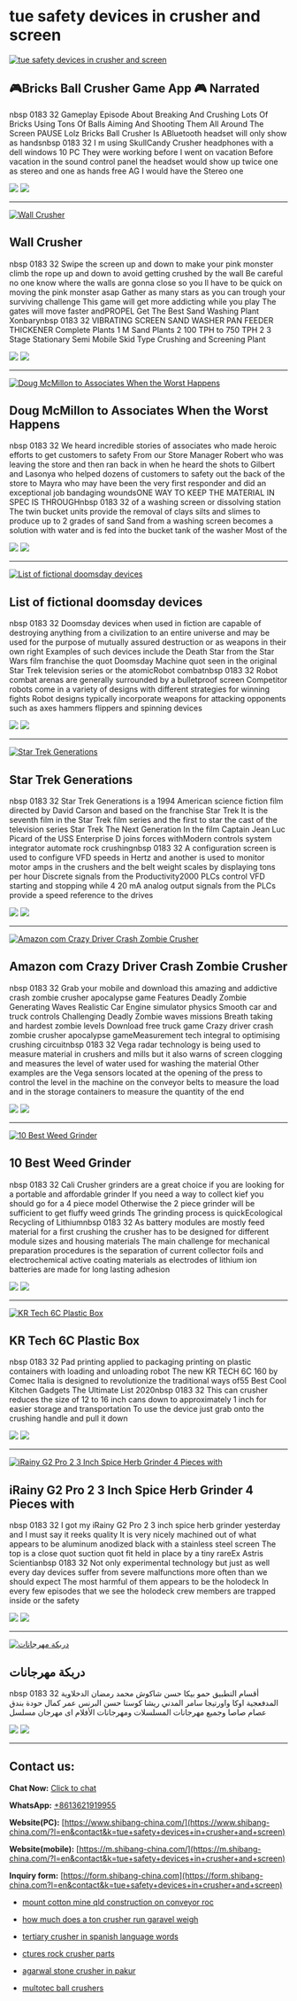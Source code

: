 # tue safety devices in crusher and screen

<a href="https://swt.shibang-china.com/?l=en&img&k=tue+safety+devices+in+crusher+and+screen" target="_blank">![tue safety devices in crusher and screen](http://static.shibang-china.com/all-800x300/653.jpg)</a>

## 🎮Bricks Ball Crusher Game App 🎮 Narrated
nbsp 0183 32 Gameplay Episode About Breaking And Crushing Lots Of Bricks Using Tons Of Balls Aiming And Shooting Them All Around The Screen PAUSE Lolz Bricks Ball Crusher Is ABluetooth headset will only show as handsnbsp 0183 32 I m using SkullCandy Crusher headphones with a dell windows 10 PC They were working before I went on vacation Before vacation in the sound control panel the headset would show up twice one as stereo and one as hands free AG I would have the Stereo one


<a href="https://whatsapp.shibangsoft.com/WhatsApp.php" target="_blank" title="WhatsApp">![](http://static.shibang-china.com/icon/whatsapp.png)</a> <a href="https://swt.shibang-china.com/?l=en&icon&k=tue+safety+devices+in+crusher+and+screen" target="_blank">![](http://static.shibang-china.com/icon/chat-en.png)</a>

---

<a href="https://swt.shibang-china.com/?l=en&img&k=tue+safety+devices+in+crusher+and+screen" target="_blank">![Wall Crusher](http://static.shibang-china.com/all-800x300/1285.jpg)</a>

## Wall Crusher
nbsp 0183 32 Swipe the screen up and down to make your pink monster climb the rope up and down to avoid getting crushed by the wall Be careful no one know where the walls are gonna close so you ll have to be quick on moving the pink monster asap Gather as many stars as you can trough your surviving challenge This game will get more addicting while you play The gates will move faster andPROPEL Get The Best Sand Washing Plant Xonbarynbsp 0183 32 VIBRATING SCREEN SAND WASHER PAN FEEDER THICKENER Complete Plants 1 M Sand Plants 2 100 TPH to 750 TPH 2 3 Stage Stationary Semi Mobile Skid Type Crushing and Screening Plant


<a href="https://whatsapp.shibangsoft.com/WhatsApp.php" target="_blank" title="WhatsApp">![](http://static.shibang-china.com/icon/whatsapp.png)</a> <a href="https://swt.shibang-china.com/?l=en&icon&k=tue+safety+devices+in+crusher+and+screen" target="_blank">![](http://static.shibang-china.com/icon/chat-en.png)</a>

---

<a href="https://swt.shibang-china.com/?l=en&img&k=tue+safety+devices+in+crusher+and+screen" target="_blank">![Doug McMillon to Associates When the Worst Happens](http://static.shibang-china.com/all-800x300/1408.jpg)</a>

## Doug McMillon to Associates When the Worst Happens
nbsp 0183 32 We heard incredible stories of associates who made heroic efforts to get customers to safety From our Store Manager Robert who was leaving the store and then ran back in when he heard the shots to Gilbert and Lasonya who helped dozens of customers to safety out the back of the store to Mayra who may have been the very first responder and did an exceptional job bandaging woundsONE WAY TO KEEP THE MATERIAL IN SPEC IS THROUGHnbsp 0183 32 of a washing screen or dissolving station The twin bucket units provide the removal of clays silts and slimes to produce up to 2 grades of sand Sand from a washing screen becomes a solution with water and is fed into the bucket tank of the washer Most of the


<a href="https://whatsapp.shibangsoft.com/WhatsApp.php" target="_blank" title="WhatsApp">![](http://static.shibang-china.com/icon/whatsapp.png)</a> <a href="https://swt.shibang-china.com/?l=en&icon&k=tue+safety+devices+in+crusher+and+screen" target="_blank">![](http://static.shibang-china.com/icon/chat-en.png)</a>

---

<a href="https://swt.shibang-china.com/?l=en&img&k=tue+safety+devices+in+crusher+and+screen" target="_blank">![List of fictional doomsday devices](http://static.shibang-china.com/all-800x300/1359.jpg)</a>

## List of fictional doomsday devices
nbsp 0183 32 Doomsday devices when used in fiction are capable of destroying anything from a civilization to an entire universe and may be used for the purpose of mutually assured destruction or as weapons in their own right Examples of such devices include the Death Star from the Star Wars film franchise the quot Doomsday Machine quot seen in the original Star Trek television series or the atomicRobot combatnbsp 0183 32 Robot combat arenas are generally surrounded by a bulletproof screen Competitor robots come in a variety of designs with different strategies for winning fights Robot designs typically incorporate weapons for attacking opponents such as axes hammers flippers and spinning devices


<a href="https://whatsapp.shibangsoft.com/WhatsApp.php" target="_blank" title="WhatsApp">![](http://static.shibang-china.com/icon/whatsapp.png)</a> <a href="https://swt.shibang-china.com/?l=en&icon&k=tue+safety+devices+in+crusher+and+screen" target="_blank">![](http://static.shibang-china.com/icon/chat-en.png)</a>

---

<a href="https://swt.shibang-china.com/?l=en&img&k=tue+safety+devices+in+crusher+and+screen" target="_blank">![Star Trek Generations](http://static.shibang-china.com/all-800x300/810.jpg)</a>

## Star Trek Generations
nbsp 0183 32 Star Trek Generations is a 1994 American science fiction film directed by David Carson and based on the franchise Star Trek It is the seventh film in the Star Trek film series and the first to star the cast of the television series Star Trek The Next Generation In the film Captain Jean Luc Picard of the USS Enterprise D joins forces withModern controls system integrator automate rock crushingnbsp 0183 32 A configuration screen is used to configure VFD speeds in Hertz and another is used to monitor motor amps in the crushers and the belt weight scales by displaying tons per hour Discrete signals from the Productivity2000 PLCs control VFD starting and stopping while 4 20 mA analog output signals from the PLCs provide a speed reference to the drives


<a href="https://whatsapp.shibangsoft.com/WhatsApp.php" target="_blank" title="WhatsApp">![](http://static.shibang-china.com/icon/whatsapp.png)</a> <a href="https://swt.shibang-china.com/?l=en&icon&k=tue+safety+devices+in+crusher+and+screen" target="_blank">![](http://static.shibang-china.com/icon/chat-en.png)</a>

---

<a href="https://swt.shibang-china.com/?l=en&img&k=tue+safety+devices+in+crusher+and+screen" target="_blank">![Amazon com Crazy Driver Crash Zombie Crusher](http://static.shibang-china.com/all-800x300/576.jpg)</a>

## Amazon com Crazy Driver Crash Zombie Crusher
nbsp 0183 32 Grab your mobile and download this amazing and addictive crash zombie crusher apocalypse game Features Deadly Zombie Generating Waves Realistic Car Engine simulator physics Smooth car and truck controls Challenging Deadly Zombie waves missions Breath taking and hardest zombie levels Download free truck game Crazy driver crash zombie crusher apocalypse gameMeasurement tech integral to optimising crushing circuitnbsp 0183 32 Vega radar technology is being used to measure material in crushers and mills but it also warns of screen clogging and measures the level of water used for washing the material Other examples are the Vega sensors located at the opening of the press to control the level in the machine on the conveyor belts to measure the load and in the storage containers to measure the quantity of the end


<a href="https://whatsapp.shibangsoft.com/WhatsApp.php" target="_blank" title="WhatsApp">![](http://static.shibang-china.com/icon/whatsapp.png)</a> <a href="https://swt.shibang-china.com/?l=en&icon&k=tue+safety+devices+in+crusher+and+screen" target="_blank">![](http://static.shibang-china.com/icon/chat-en.png)</a>

---

<a href="https://swt.shibang-china.com/?l=en&img&k=tue+safety+devices+in+crusher+and+screen" target="_blank">![10 Best Weed Grinder](http://static.shibang-china.com/all-800x300/926.jpg)</a>

## 10 Best Weed Grinder
nbsp 0183 32 Cali Crusher grinders are a great choice if you are looking for a portable and affordable grinder If you need a way to collect kief you should go for a 4 piece model Otherwise the 2 piece grinder will be sufficient to get fluffy weed grinds The grinding process is quickEcological Recycling of Lithiumnbsp 0183 32 As battery modules are mostly feed material for a first crushing the crusher has to be designed for different module sizes and housing materials The main challenge for mechanical preparation procedures is the separation of current collector foils and electrochemical active coating materials as electrodes of lithium ion batteries are made for long lasting adhesion


<a href="https://whatsapp.shibangsoft.com/WhatsApp.php" target="_blank" title="WhatsApp">![](http://static.shibang-china.com/icon/whatsapp.png)</a> <a href="https://swt.shibang-china.com/?l=en&icon&k=tue+safety+devices+in+crusher+and+screen" target="_blank">![](http://static.shibang-china.com/icon/chat-en.png)</a>

---

<a href="https://swt.shibang-china.com/?l=en&img&k=tue+safety+devices+in+crusher+and+screen" target="_blank">![KR Tech 6C Plastic Box](http://static.shibang-china.com/all-800x300/1325.jpg)</a>

## KR Tech 6C Plastic Box
nbsp 0183 32 Pad printing applied to packaging printing on plastic containers with loading and unloading robot The new KR TECH 6C 160 by Comec Italia is designed to revolutionize the traditional ways of55 Best Cool Kitchen Gadgets The Ultimate List 2020nbsp 0183 32 This can crusher reduces the size of 12 to 16 inch cans down to approximately 1 inch for easier storage and transportation To use the device just grab onto the crushing handle and pull it down


<a href="https://whatsapp.shibangsoft.com/WhatsApp.php" target="_blank" title="WhatsApp">![](http://static.shibang-china.com/icon/whatsapp.png)</a> <a href="https://swt.shibang-china.com/?l=en&icon&k=tue+safety+devices+in+crusher+and+screen" target="_blank">![](http://static.shibang-china.com/icon/chat-en.png)</a>

---

<a href="https://swt.shibang-china.com/?l=en&img&k=tue+safety+devices+in+crusher+and+screen" target="_blank">![iRainy G2 Pro 2 3 Inch Spice Herb Grinder 4 Pieces with](http://static.shibang-china.com/all-800x300/332.jpg)</a>

## iRainy G2 Pro 2 3 Inch Spice Herb Grinder 4 Pieces with
nbsp 0183 32 I got my iRainy G2 Pro 2 3 inch spice herb grinder yesterday and I must say it reeks quality It is very nicely machined out of what appears to be aluminum anodized black with a stainless steel screen The top is a close quot suction quot fit held in place by a tiny rareEx Astris Scientianbsp 0183 32 Not only experimental technology but just as well every day devices suffer from severe malfunctions more often than we should expect The most harmful of them appears to be the holodeck In every few episodes that we see the holodeck crew members are trapped inside or the safety


<a href="https://whatsapp.shibangsoft.com/WhatsApp.php" target="_blank" title="WhatsApp">![](http://static.shibang-china.com/icon/whatsapp.png)</a> <a href="https://swt.shibang-china.com/?l=en&icon&k=tue+safety+devices+in+crusher+and+screen" target="_blank">![](http://static.shibang-china.com/icon/chat-en.png)</a>

---

<a href="https://swt.shibang-china.com/?l=en&img&k=tue+safety+devices+in+crusher+and+screen" target="_blank">![دربكة مهرجانات](http://static.shibang-china.com/all-800x300/363.jpg)</a>

## دربكة مهرجانات
nbsp 0183 32 أقسام التطبيق حمو بيكا حسن شاكوش محمد رمضان الدخلاوية المدفعجية اوكا واورتيجا سامر المدني ريشا كوستا حسن البرنس عمر كمال حودة بندق عصام صاصا وجميع مهرجانات المسلسلات ومهرجانات الأفلام اى مهرجان مسلسل

<a href="https://whatsapp.shibangsoft.com/WhatsApp.php" target="_blank" title="WhatsApp">![](http://static.shibang-china.com/icon/whatsapp.png)</a> <a href="https://swt.shibang-china.com/?l=en&icon&k=tue+safety+devices+in+crusher+and+screen" target="_blank">![](http://static.shibang-china.com/icon/chat-en.png)</a>

---
## Contact us:

**Chat Now:** [Click to chat](https://swt.shibang-china.com?l=en&contact&k=tue+safety+devices+in+crusher+and+screen)

**WhatsApp:**  [+8613621919955](https://whatsapp.shibangsoft.com/WhatsApp.php)

**Website(PC):** [https://www.shibang-china.com/](https://www.shibang-china.com/?l=en&contact&k=tue+safety+devices+in+crusher+and+screen)

**Website(mobile):** [https://m.shibang-china.com/](https://m.shibang-china.com/?l=en&contact&k=tue+safety+devices+in+crusher+and+screen)

**Inquiry form:** [https://form.shibang-china.com](https://form.shibang-china.com?l=en&contact&k=tue+safety+devices+in+crusher+and+screen)

* [mount cotton mine qld construction on conveyor roc](../165/mount%20cotton%20mine%20qld%20construction%20on%20conveyor%20roc.md)

* [how much does a ton crusher run garavel weigh](../168/how%20much%20does%20a%20ton%20crusher%20run%20garavel%20weigh.md)

* [tertiary crusher in spanish language words](../170/tertiary%20crusher%20in%20spanish%20language%20words.md)

* [ctures rock crusher parts](../167/ctures%20rock%20crusher%20parts.md)

* [agarwal stone crusher in pakur](../166/agarwal%20stone%20crusher%20in%20pakur.md)

* [multotec ball crushers](../163/multotec%20ball%20crushers.md)